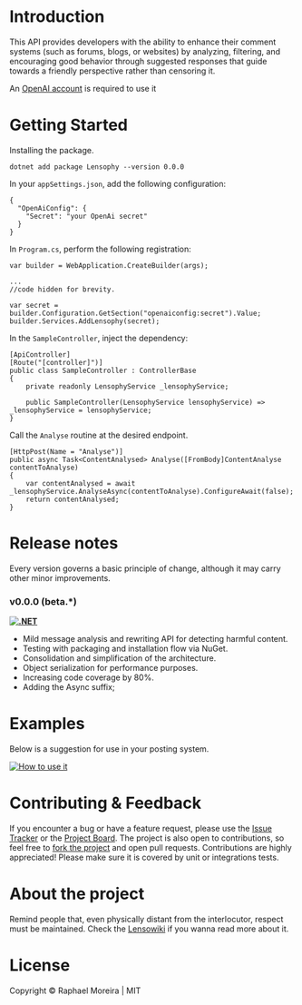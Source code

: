 # Introduction
This API provides developers with the ability to enhance their comment systems (such as forums, blogs, or websites) by analyzing, filtering, and encouraging good behavior through suggested responses that guide towards a friendly perspective rather than censoring it. 

An [OpenAI account](https://platform.openai.com/signup) is required to use it

# Getting Started
Installing the package.
```
dotnet add package Lensophy --version 0.0.0
```

In your `appSettings.json`, add the following configuration:

```
{
  "OpenAiConfig": {
    "Secret": "your OpenAi secret"
  }
}
```

In `Program.cs`, perform the following registration:

```
var builder = WebApplication.CreateBuilder(args);

...
//code hidden for brevity.

var secret = builder.Configuration.GetSection("openaiconfig:secret").Value;
builder.Services.AddLensophy(secret);
```

In the `SampleController`, inject the dependency:
```
[ApiController]
[Route("[controller]")]
public class SampleController : ControllerBase
{
    private readonly LensophyService _lensophyService;

    public SampleController(LensophyService lensophyService) => _lensophyService = lensophyService;
}
```

Call the `Analyse` routine at the desired endpoint.

```
[HttpPost(Name = "Analyse")]
public async Task<ContentAnalysed> Analyse([FromBody]ContentAnalyse contentToAnalyse)
{
    var contentAnalysed = await _lensophyService.AnalyseAsync(contentToAnalyse).ConfigureAwait(false);
    return contentAnalysed;
}
```

# Release notes
Every version governs a basic principle of change, although it may carry other minor improvements.

### v0.0.0 (beta.*)
**[![.NET](https://github.com/raphaelmoreira/lensophy/actions/workflows/dotnet.yml/badge.svg?branch=main)](https://github.com/raphaelmoreira/lensophy/actions/workflows/dotnet.yml)**
- Mild message analysis and rewriting API for detecting harmful content.
- Testing with packaging and installation flow via NuGet.
- Consolidation and simplification of the architecture.
- Object serialization for performance purposes.
- Increasing code coverage by 80%.
- Adding the Async suffix;

# Examples
Below is a suggestion for use in your posting system.

[![How to use it](https://dev.azure.com/raphaelmoreira/758a305a-a7fa-4b96-95aa-962c2cf2248c/_apis/git/repositories/27fc1054-4851-4e6d-af8a-a463841dc8c1/items?path=/how-to-use-it.png&versionDescriptor%5BversionOptions%5D=0&versionDescriptor%5BversionType%5D=0&versionDescriptor%5Bversion%5D=main&resolveLfs=true&%24format=octetStream)](Readme.md)

# Contributing & Feedback
If you encounter a bug or have a feature request, please use the [Issue Tracker](https://github.com/raphaelmoreira/lensophy/issues) or the [Project Board](https://github.com/users/raphaelmoreira/projects/3). The project is also open to contributions, so feel free to [fork the project](https://github.com/raphaelmoreira/lensophy/fork) and open pull requests. Contributions are highly appreciated! Please make sure it is covered by unit or integrations tests.

# About the project
Remind people that, even physically distant from the interlocutor, respect must be maintained. Check the [Lensowiki](https://github.com/raphaelmoreira/lensophy/wiki/Lensophy) if you wanna read more about it.

# License
Copyright © Raphael Moreira | MIT
